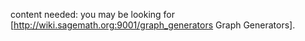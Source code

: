 content needed: you may be looking for [http://wiki.sagemath.org:9001/graph_generators Graph Generators].
